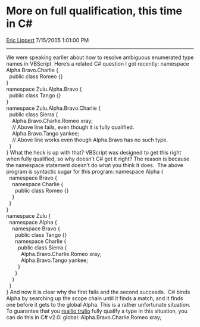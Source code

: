 <div id="page">

# More on full qualification, this time in C\#

[Eric Lippert](https://social.msdn.microsoft.com/profile/Eric%20Lippert) 7/15/2005 1:01:00 PM

-----

<div id="content">

We were speaking earlier about how to resolve ambiguous enumerated type names in VBScript. Here’s a related C\# question I got recently: namespace Alpha.Bravo.Charlie {  
  public class Romeo {}  
}  
namespace Zulu.Alpha.Bravo {  
  public class Tango {}  
}  
namespace Zulu.Alpha.Bravo.Charlie {  
  public class Sierra {  
    Alpha.Bravo.Charlie.Romeo xray;  
    // Above line fails, even though it is fully qualified.  
    Alpha.Bravo.Tango yankee;        
    // Above line works even though Alpha.Bravo has no such type.  
  }  
} What the heck is up with that? VBScript was designed to get this right when fully qualified, so why doesn’t C\# get it right? The reason is because the namespace statement doesn’t do what you think it does.  The above program is syntactic sugar for this program: namespace Alpha {  
  namespace Bravo {  
    namespace Charlie {  
      public class Romeo {}  
    }  
  }  
}  
namespace Zulu {  
  namespace Alpha {  
    namespace Bravo {  
      public class Tango {}  
      namespace Charlie {  
        public class Sierra {  
          Alpha.Bravo.Charlie.Romeo xray;   
          Alpha.Bravo.Tango yankee;  
        }  
      }  
    }  
  }  
} And now it is clear why the first fails and the second succeeds.  C\# binds Alpha by searching up the scope chain until it finds a match, and it finds one before it gets to the global Alpha. This is a rather unfortunate situation. To guarantee that you [reallio trulio](http://www.eecs.harvard.edu/~keith/poems/Custard.html) fully qualify a type in this situation, you can do this in C\# v2.0: global::Alpha.Bravo.Charlie.Romeo xray;    

</div>

</div>

